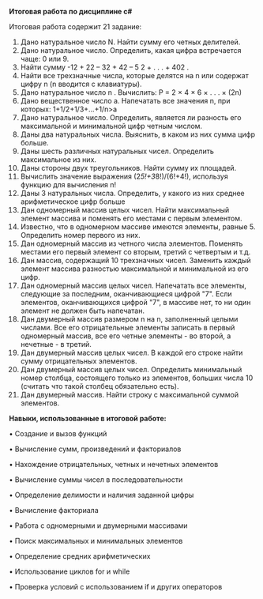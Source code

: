 **Итоговая работа по дисциплине c#**

Итоговая работа содержит 21 задание: 
  1. Дано натуральное число N. Найти сумму его четных делителей.
  2. Дано натуральное число. Определить, какая цифра встречается чаще: 0 или 9.
  3. Найти сумму -12 + 22 – 32 + 42 – 5 2 + . . . + 402 .
  4. Найти все трехзначные числа, которые делятся на n или содержат цифру n (n вводится с клавиатуры).
  5. Дано натуральное число n . Вычислить: P = 2 × 4 × 6 × . . . × (2n)
  6. Дано вещественное число a. Напечатать все значения n, при которых: 1+1/2+1/3+...+1/n>a 
  7. Дано натуральное число. Определить, является ли разность его максимальной и минимальной цифр четным числом.
  8. Даны два натуральных числа. Выяснить, в каком из них сумма цифр больше.
  9. Даны шесть различных натуральных чисел. Определить максимальное из них.
  10. Даны стороны двух треугольников. Найти сумму их площадей.
  11. Вычислить значение выражения (2*5!+3*8!)/(6!+4!), используя функцию для вычисления n!
  12. Даны 3 натуральных числа. Определить, у какого из них среднее арифметическое цифр больше
  13. Дан одномерный массив целых чисел. Найти максимальный элемент массива и поменять его местами с первым элементом.
  14. Известно, что в одномерном массиве имеются элементы, равные 5. Определить номер первого из них.
  15. Дан одномерный массив из четного числа элементов. Поменять местами его первый элемент со вторым, третий с четвертым и т.д.
  16. Дан массив, содержащий 10 трехзначных чисел. Заменить каждый элемент массива разностью максимальной и минимальной из его цифр.
  17. Дан одномерный массив целых чисел. Напечатать все элементы, следующие за последним, оканчивающиеся цифрой "7". Если элементов, оканчивающихся цифрой "7", в массиве нет, то ни один элемент не должен быть напечатан.
  18. Дан двумерный массив размером n на n, заполненный целыми числами. Все его отрицательные элементы записать в первый одномерный массив, все его четные элементы - во второй, а нечетные - в третий.
  19. Дан двумерный массив целых чисел. В каждой его строке найти сумму отрицательных элементов.
  20. Дан двумерный массив целых чисел. Определить минимальный номер столбца, состоящего только из элементов, больших числа 10 (считать что такой столбец обязательно есть).
  21. Дан двумерный массив. Найти строку с максимальной суммой элементов.



**Навыки, использованные в итоговой работе:**

  • Создание и вызов функций
  
  • Вычисление сумм, произведений и факториалов
  
  • Нахождение отрицательных, четных и нечетных элементов
  
  • Вычисление суммы чисел в последовательности
  
  • Определение делимости и наличия заданной цифры
  
  • Вычисление факториала

  • Работа с одномерными и двумерными массивами
  
  • Поиск максимальных и минимальных элементов
  
  • Определение средних арифметических
  
  • Использование циклов for и while
  
  • Проверка условий с использованием if и других операторов




